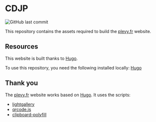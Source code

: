 # CDJP

![GitHub last commit](https://img.shields.io/github/last-commit/picchono/CDJP)

This repository contains the assets required to build the [plevy.fr](https://plevy.fr) website.

## Resources

This website is built thanks to [Hugo](https://gohugo.io/).

To use this repository, you need the following installed locally:
[Hugo](https://gohugo.io/)

## Thank you

The [plevy.fr](https://plevy.fr) website works based on [Hugo](https://gohugo.io/).
It uses the scripts:
- [lightgallery](http://www.lightgalleryjs.com/)
- [qrcode.js](https://davidshimjs.github.io/qrcodejs/)
- [clipboard-polyfill](https://github.com/lgarron/clipboard-polyfill)
